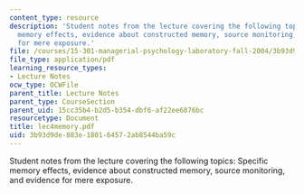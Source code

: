 ```yaml
---
content_type: resource
description: 'Student notes from the lecture covering the following topics: Specific
  memory effects, evidence about constructed memory, source monitoring, and evidence
  for mere exposure.'
file: /courses/15-301-managerial-psychology-laboratory-fall-2004/3b93d9de883e180164572ab8544ba59c_lec4memory.pdf
file_type: application/pdf
learning_resource_types:
- Lecture Notes
ocw_type: OCWFile
parent_title: Lecture Notes
parent_type: CourseSection
parent_uid: 15cc35b4-b2d5-b354-dbf6-af22ee6876bc
resourcetype: Document
title: lec4memory.pdf
uid: 3b93d9de-883e-1801-6457-2ab8544ba59c
---
```

Student notes from the lecture covering the following topics: Specific memory effects, evidence about constructed memory, source monitoring, and evidence for mere exposure.

